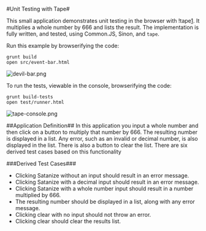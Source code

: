 #Unit Testing with Tape#

This small application demonstrates unit testing in the browser with !tape[1].  It multiplies a whole number by 666 and lists the result. The implementation is fully written, and tested, using Common.JS, Sinon, and `tape`.

Run this example by browserifying the code:

```shell
grunt build
open src/event-bar.html
```

![devil-bar.png][2]

To run the tests, viewable in the console, browserifying the code:

```shell
grunt build-tests
open test/runner.html
```

![tape-console.png][3]

##Application Definition##
In this application you input a whole number and then click on a button to multiply that number by 666. The resulting number is displayed in a list. Any error, such as an invalid or decimal number, is also displayed in the list. There is also a button to clear the list. There are six derived test cases based on this functionality

###Derived Test Cases###
- Clicking Satanize without an input should result in an error message.
- Clicking Satanize with a decimal input should result in an error message.
- Clicking Satanize with a whole number input should result in a number multiplied by 666.
- The resulting number should be displayed in a list, along with any error message.
- Clicking clear with no input should not throw an error.
- Clicking clear should clear the results list.

[1]: https://github.com/substack/tape
[2]: https://raw.github.com/janaipakos/unit-testing-with-tape/master/images/devil-bar.png
[3]: https://raw.github.com/janaipakos/unit-testing-with-tape/master/images/tape-console.png
